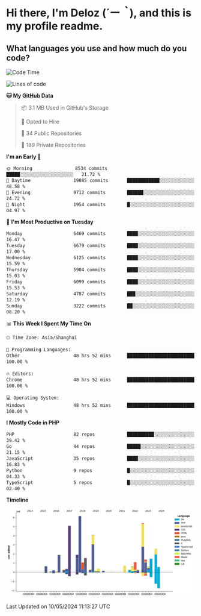 # **Hi there, I'm Deloz (*´ー｀*), and this is my profile readme.**

## **What languages you use and how much do you code?**

<!--START_SECTION:waka-->
![Code Time](http://img.shields.io/badge/Code%20Time-3%2C951%20hrs%2020%20mins-blue)

![Lines of code](https://img.shields.io/badge/From%20Hello%20World%20I%27ve%20Written-39.3%20million%20lines%20of%20code-blue)

**🐱 My GitHub Data** 

> 📦 3.1 MB Used in GitHub's Storage 
 > 
> 💼 Opted to Hire
 > 
> 📜 34 Public Repositories 
 > 
> 🔑 189 Private Repositories 
 > 
**I'm an Early 🐤** 

```text
🌞 Morning                8534 commits        █████░░░░░░░░░░░░░░░░░░░░   21.72 % 
🌆 Daytime                19085 commits       ████████████░░░░░░░░░░░░░   48.58 % 
🌃 Evening                9712 commits        ██████░░░░░░░░░░░░░░░░░░░   24.72 % 
🌙 Night                  1954 commits        █░░░░░░░░░░░░░░░░░░░░░░░░   04.97 % 
```
📅 **I'm Most Productive on Tuesday** 

```text
Monday                   6469 commits        ████░░░░░░░░░░░░░░░░░░░░░   16.47 % 
Tuesday                  6679 commits        ████░░░░░░░░░░░░░░░░░░░░░   17.00 % 
Wednesday                6125 commits        ████░░░░░░░░░░░░░░░░░░░░░   15.59 % 
Thursday                 5904 commits        ████░░░░░░░░░░░░░░░░░░░░░   15.03 % 
Friday                   6099 commits        ████░░░░░░░░░░░░░░░░░░░░░   15.53 % 
Saturday                 4787 commits        ███░░░░░░░░░░░░░░░░░░░░░░   12.19 % 
Sunday                   3222 commits        ██░░░░░░░░░░░░░░░░░░░░░░░   08.20 % 
```


📊 **This Week I Spent My Time On** 

```text
🕑︎ Time Zone: Asia/Shanghai

💬 Programming Languages: 
Other                    48 hrs 52 mins      █████████████████████████   100.00 % 

🔥 Editors: 
Chrome                   48 hrs 52 mins      █████████████████████████   100.00 % 

💻 Operating System: 
Windows                  48 hrs 52 mins      █████████████████████████   100.00 % 
```

**I Mostly Code in PHP** 

```text
PHP                      82 repos            ██████████░░░░░░░░░░░░░░░   39.42 % 
Go                       44 repos            █████░░░░░░░░░░░░░░░░░░░░   21.15 % 
JavaScript               35 repos            ████░░░░░░░░░░░░░░░░░░░░░   16.83 % 
Python                   9 repos             █░░░░░░░░░░░░░░░░░░░░░░░░   04.33 % 
TypeScript               5 repos             █░░░░░░░░░░░░░░░░░░░░░░░░   02.40 % 
```



**Timeline**

![Lines of Code chart](https://raw.githubusercontent.com/deloz/deloz/main/assets/bar_graph.png)


 Last Updated on 10/05/2024 11:13:27 UTC
<!--END_SECTION:waka-->
